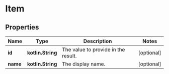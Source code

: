 
# Item

## Properties
Name | Type | Description | Notes
------------ | ------------- | ------------- | -------------
**id** | **kotlin.String** | The value to provide in the result. |  [optional]
**name** | **kotlin.String** | The display name. |  [optional]



